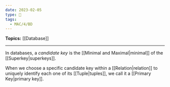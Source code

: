 ```yaml
---
date: 2023-02-05
type: 🧠
tags:
  - MAC/4/BD
---
```


**Topics:** [[Database]]

---

In databases, a _candidate key_ is the [[Minimal and Maximal|minimal]] of the [[Superkey|superkeys]].

When we choose a specific candidate key within a [[Relation|relation]] to uniquely identify each one of its [[Tuple|tuples]], we call it a [[Primary Key|primary key]].
